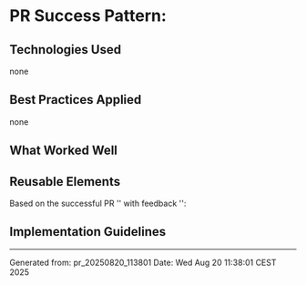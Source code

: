 # PR Success Pattern: 

## Technologies Used
none

## Best Practices Applied
none

## What Worked Well


## Reusable Elements
Based on the successful PR '' with feedback '':

## Implementation Guidelines


---
Generated from: pr_20250820_113801
Date: Wed Aug 20 11:38:01 CEST 2025
